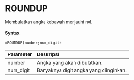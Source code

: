 # ROUNDUP

Membulatkan angka kebawah menjauhi nol.

#### Syntax

```text
=ROUNDUP(number;num_digit)
```

| Parameter | Deskripsi |
| :--- | :--- |
| number | Angka yang akan dibulatkan. |
| num\_digit | Banyaknya digit angka yang diinginkan. |

